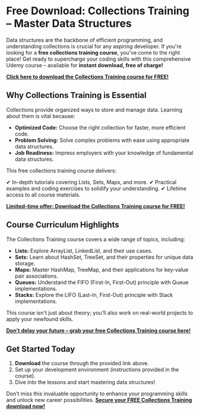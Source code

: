 # Free Download: Collections Training – Master Data Structures

Data structures are the backbone of efficient programming, and understanding collections is crucial for any aspiring developer. If you're looking for a **free collections training course**, you've come to the right place! Get ready to supercharge your coding skills with this comprehensive Udemy course – available for **instant download, free of charge!**

[**Click here to download the Collections Training course for FREE!**](https://udemywork.com/collections-training)

## Why Collections Training is Essential

Collections provide organized ways to store and manage data. Learning about them is vital because:

*   **Optimized Code:** Choose the right collection for faster, more efficient code.
*   **Problem Solving:** Solve complex problems with ease using appropriate data structures.
*   **Job Readiness:** Impress employers with your knowledge of fundamental data structures.

This free collections training course delivers:

✔ In-depth tutorials covering Lists, Sets, Maps, and more.
✔ Practical examples and coding exercises to solidify your understanding.
✔ Lifetime access to all course materials.

[**Limited-time offer: Download the Collections Training course for FREE!**](https://udemywork.com/collections-training)

## Course Curriculum Highlights

The Collections Training course covers a wide range of topics, including:

*   **Lists:** Explore ArrayList, LinkedList, and their use cases.
*   **Sets:** Learn about HashSet, TreeSet, and their properties for unique data storage.
*   **Maps:** Master HashMap, TreeMap, and their applications for key-value pair associations.
*   **Queues:** Understand the FIFO (First-In, First-Out) principle with Queue implementations.
*   **Stacks:** Explore the LIFO (Last-In, First-Out) principle with Stack implementations.

This course isn't just about theory; you'll also work on real-world projects to apply your newfound skills.

[**Don’t delay your future – grab your free Collections Training course here!**](https://udemywork.com/collections-training)

## Get Started Today

1.  **Download** the course through the provided link above.
2.  Set up your development environment (instructions provided in the course).
3.  Dive into the lessons and start mastering data structures!

Don’t miss this invaluable opportunity to enhance your programming skills and unlock new career possibilities. **[Secure your FREE Collections Training download now!](https://udemywork.com/collections-training)**

